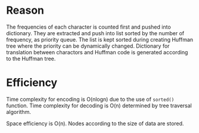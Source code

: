 # Reason
The frequencies of each character is counted first and pushed into dictionary. They are extracted and push into list sorted by the number of frequency, as priority queue. The list is kept sorted during creating Huffman tree where the priority can be dynamically changed. Dictionary for translation between charactors and Huffman code is generated according to the Huffman tree.

# Efficiency
Time complexity for encoding is O(nlogn) due to the use of ```sorted()``` function. Time complexity for decoding is O(n) determined by tree traversal algorithm.

Space efficiency is O(n). Nodes according to the size of data are stored.
